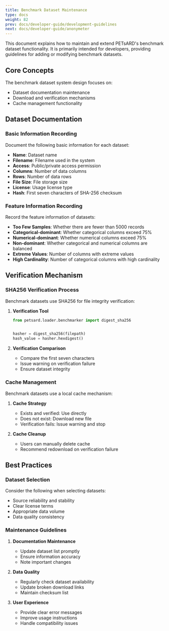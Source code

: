 ```yaml
---
title: Benchmark Dataset Maintenance
type: docs
weight: 82
prev: docs/developer-guide/development-guidelines
next: docs/developer-guide/anonymeter
---
```


This document explains how to maintain and extend PETsARD's benchmark dataset functionality. It is primarily intended for developers, providing guidelines for adding or modifying benchmark datasets.

## Core Concepts

The benchmark dataset system design focuses on:
- Dataset documentation maintenance
- Download and verification mechanisms
- Cache management functionality

## Dataset Documentation

### Basic Information Recording

Document the following basic information for each dataset:

- **Name**: Dataset name
- **Filename**: Filename used in the system
- **Access**: Public/private access permission
- **Columns**: Number of data columns
- **Rows**: Number of data rows
- **File Size**: File storage size
- **License**: Usage license type
- **Hash**: First seven characters of SHA-256 checksum

### Feature Information Recording

Record the feature information of datasets:

- **Too Few Samples**: Whether there are fewer than 5000 records
- **Categorical-dominant**: Whether categorical columns exceed 75%
- **Numerical-dominant**: Whether numerical columns exceed 75%
- **Non-dominant**: Whether categorical and numerical columns are balanced
- **Extreme Values**: Number of columns with extreme values
- **High Cardinality**: Number of categorical columns with high cardinality

## Verification Mechanism

### SHA256 Verification Process

Benchmark datasets use SHA256 for file integrity verification:

1. **Verification Tool**
   ```python
   from petsard.loader.benchmarker import digest_sha256


   hasher = digest_sha256(filepath)
   hash_value = hasher.hexdigest()
   ```

2. **Verification Comparison**
   - Compare the first seven characters
   - Issue warning on verification failure
   - Ensure dataset integrity

### Cache Management

Benchmark datasets use a local cache mechanism:

1. **Cache Strategy**
   - Exists and verified: Use directly
   - Does not exist: Download new file
   - Verification fails: Issue warning and stop

2. **Cache Cleanup**
   - Users can manually delete cache
   - Recommend redownload on verification failure

## Best Practices

### Dataset Selection

Consider the following when selecting datasets:
- Source reliability and stability
- Clear license terms
- Appropriate data volume
- Data quality consistency

### Maintenance Guidelines

1. **Documentation Maintenance**
   - Update dataset list promptly
   - Ensure information accuracy
   - Note important changes

2. **Data Quality**
   - Regularly check dataset availability
   - Update broken download links
   - Maintain checksum list

3. **User Experience**
   - Provide clear error messages
   - Improve usage instructions
   - Handle compatibility issues
